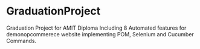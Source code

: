 # GraduationProject
Graduation Project for AMIT Diploma  Including 8 Automated features for demonopcommerece website implementing POM, Selenium and Cucumber Commands.
